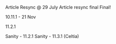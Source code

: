 Article
Resync @ 29 July
Article resync final
Final!

10.11.1 - 21 Nov

11.2.1

Sanity - 11.2.1
Sanity - 11.3.1 (Celtia)
